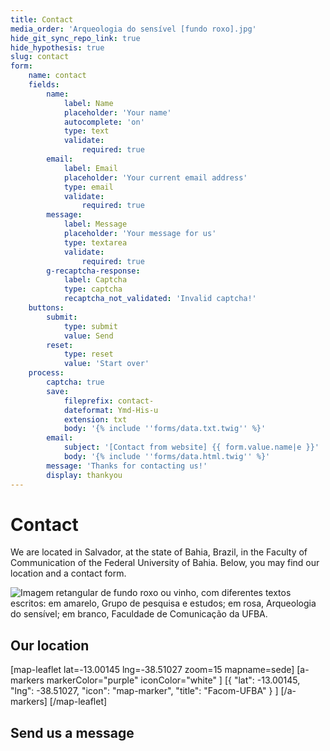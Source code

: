 ```yaml
---
title: Contact
media_order: 'Arqueologia do sensível [fundo roxo].jpg'
hide_git_sync_repo_link: true
hide_hypothesis: true
slug: contact
form:
    name: contact
    fields:
        name:
            label: Name
            placeholder: 'Your name'
            autocomplete: 'on'
            type: text
            validate:
                required: true
        email:
            label: Email
            placeholder: 'Your current email address'
            type: email
            validate:
                required: true
        message:
            label: Message
            placeholder: 'Your message for us'
            type: textarea
            validate:
                required: true
        g-recaptcha-response:
            label: Captcha
            type: captcha
            recaptcha_not_validated: 'Invalid captcha!'
    buttons:
        submit:
            type: submit
            value: Send
        reset:
            type: reset
            value: 'Start over'
    process:
        captcha: true
        save:
            fileprefix: contact-
            dateformat: Ymd-His-u
            extension: txt
            body: '{% include ''forms/data.txt.twig'' %}'
        email:
            subject: '[Contact from website] {{ form.value.name|e }}'
            body: '{% include ''forms/data.html.twig'' %}'
        message: 'Thanks for contacting us!'
        display: thankyou
---
```


# Contact

We are located in Salvador, at the state of Bahia, Brazil, in the Faculty of Communication of the Federal University of Bahia. Below, you may find our location and a contact form.

![Imagem retangular de fundo roxo ou vinho, com diferentes textos escritos: em amarelo, Grupo de pesquisa e estudos; em rosa, Arqueologia do sensível; em branco, Faculdade de Comunicação da UFBA.](Arqueologia%20do%20sensi%CC%81vel%20%5Bfundo%20roxo%5D.jpg?classes=s-rounded)

## Our location

[map-leaflet lat=-13.00145 lng=-38.51027 zoom=15 mapname=sede]
[a-markers markerColor="purple"
iconColor="white"
]
[{ "lat": -13.00145, "lng": -38.51027, "icon": "map-marker", "title": "Facom-UFBA" } ]
[/a-markers]
[/map-leaflet]

## Send us a message
